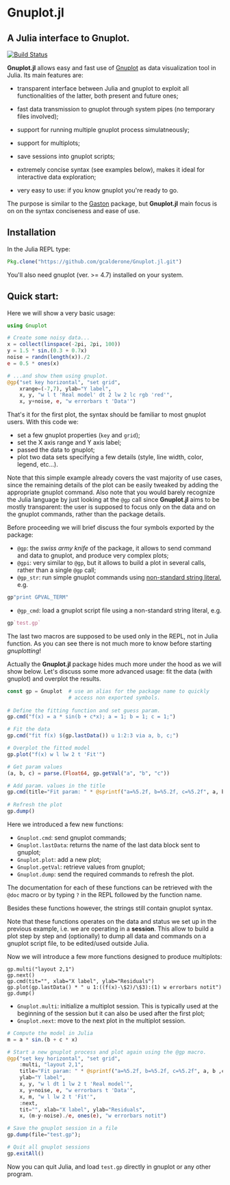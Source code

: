 # Gnuplot.jl
## A Julia interface to Gnuplot.

[![Build Status](https://travis-ci.org/gcalderone/Gnuplot.jl.svg?branch=master)](https://travis-ci.org/gcalderone/Gnuplot.jl)

**Gnuplot.jl** allows easy and fast use
of [Gnuplot](http://gnuplot.info/) as data visualization tool in
Julia.  Its main features are:

- transparent interface between Julia and gnuplot to exploit all
  functionalities of the latter, both present and future ones;
  
- fast data transmission to gnuplot through system pipes (no temporary
  files involved);
  
- support for running multiple gnuplot process simulatneously;

- support for multiplots;

- save sessions into gnuplot scripts;

- extremely concise syntax (see examples below), makes it ideal for
  interactive data exploration;

- very easy to use: if you know gnuplot you're ready to go.


The purpose is similar to
the [Gaston](https://github.com/mbaz/Gaston.jl) package, but
**Gnuplot.jl** main focus is on on the syntax conciseness and ease of
use.


## Installation
In the Julia REPL type:

``` julia
Pkg.clone("https://github.com/gcalderone/Gnuplot.jl.git")
```

You'll also need gnuplot (ver. >= 4.7) installed on your system.


## Quick start:
Here we will show a very basic usage:

``` Julia
using Gnuplot

# Create some noisy data...
x = collect(linspace(-2pi, 2pi, 100))
y = 1.5 * sin.(0.3 + 0.7x) 
noise = randn(length(x))./2
e = 0.5 * ones(x)

# ...and show them using gnuplot.
@gp("set key horizontal", "set grid",
    xrange=(-7,7), ylab="Y label",
    x, y, "w l t 'Real model' dt 2 lw 2 lc rgb 'red'",
    x, y+noise, e, "w errorbars t 'Data'")
```
That's it for the first plot, the syntax should be familiar to most
gnuplot users.  With this code we:
- set a few gnuplot properties (`key` and `grid`);
- set the X axis range and Y axis label;
- passed the data to gnuplot;
- plot two data sets specifying a few details (style, line
  width, color, legend, etc...).

Note that this simple example already covers the vast majority of use
cases, since the remaining details of the plot can be easily tweaked
by adding the appropriate gnuplot command.  Also note that you would
barely recognize the Julia language by just looking at the `@gp` call
since **Gnuplot.jl** aims to be mostly transparent: the user is
supposed to focus only on the data and on the gnuplot commands, rather
than the package details.

Before proceeding we will brief discuss the four symbols exported
by the package:
- `@gp`: the *swiss army knife* of the package, it allows to send
  command and data to gnuplot, and produce very complex plots;
- `@gpi`: very similar to `@gp`, but it allows to build a plot in
  several calls, rather than a single `@gp` call;
- `@gp_str`: run simple gnuplot commands
  using
  [non-standard string literal](https://docs.julialang.org/en/stable/manual/strings/#non-standard-string-literals-1),
  e.g.
``` Julia
gp"print GPVAL_TERM"
```
- `@gp_cmd`: load a gnuplot script file using a non-standard string literal, e.g.
``` Julia
gp`test.gp`
```

The last two macros are supposed to be used only in the REPL, not in
Julia function.  As you can see there is not much more to know before
starting *gnuplotting*!

Actually the **Gnuplot.jl** package hides much more under the hood as
we will show below.  Let's discuss some more advanced usage: fit the
data (with gnuplot) and overplot the results.
``` Julia
const gp = Gnuplot  # use an alias for the package name to quickly
                    # access non exported symbols.
                    
# Define the fitting function and set guess param.
gp.cmd("f(x) = a * sin(b + c*x); a = 1; b = 1; c = 1;")

# Fit the data
gp.cmd("fit f(x) $(gp.lastData()) u 1:2:3 via a, b, c;")

# Overplot the fitted model
gp.plot("f(x) w l lw 2 t 'Fit'")

# Get param values
(a, b, c) = parse.(Float64, gp.getVal("a", "b", "c"))

# Add param. values in the title
gp.cmd(title="Fit param: " * @sprintf("a=%5.2f, b=%5.2f, c=%5.2f", a, b ,c))
       
# Refresh the plot
gp.dump()
```
Here we introduced a few new functions:
- `Gnuplot.cmd`: send gnuplot commands;
- `Gnuplot.lastData`: returns the name of the last data block
  sent to gnuplot;
- `Gnuplot.plot`: add a new plot;
- `Gnuplot.getVal`: retrieve values from gnuplot;
- `Gnuplot.dump`: send the required commands to refresh the plot.

The documentation for each of these functions can be retrieved with
the `@doc` macro or by typing `?` in the REPL followed by the function
name.

Besides these functions however, the strings still contain gnuplot
syntax.

Note that these functions operates on the data and status we set up in
the previous example, i.e. we are operating in a **session**.  This
allow to build a plot step by step and (optionally) to dump all data
and commands on a gnuplot script file, to be edited/used outside
Julia.


Now we will introduce a few more functions designed to produce
multiplots:
```
gp.multi("layout 2,1")
gp.next() 
gp.cmd(tit="", xlab="X label", ylab="Residuals")
gp.plot(gp.lastData() * " u 1:((f(x)-\$2)/\$3):(1) w errorbars notit")
gp.dump()
```
- `Gnuplot.multi`: initialize a multiplot session.  This is typically
  used at the beginning of the session but it can also be used after
  the first plot;
- `Gnuplot.next`: move to the next plot in the multiplot session.
  


``` Julia
# Compute the model in Julia
m = a * sin.(b + c * x)

# Start a new gnuplot process and plot again using the @gp macro.
@gp("set key horizontal", "set grid",
    :multi, "layout 2,1",
    title="Fit param: " * @sprintf("a=%5.2f, b=%5.2f, c=%5.2f", a, b ,c),
    ylab="Y label",
    x, y, "w l dt 1 lw 2 t 'Real model'",
    x, y+noise, e, "w errorbars t 'Data'",
    x, m, "w l lw 2 t 'Fit'",
    :next,
    tit="", xlab="X label", ylab="Residuals",
    x, (m-y-noise)./e, ones(e), "w errorbars notit")

# Save the gnuplot session in a file
gp.dump(file="test.gp");

# Quit all gnuplot sessions
gp.exitAll()
```
Now you can quit Julia, and load `test.gp` directly in gnuplot or
any other program.



